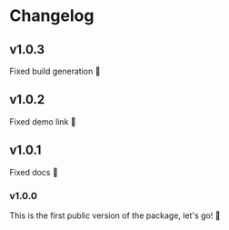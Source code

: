 # Changelog

## v1.0.3

Fixed build generation 🔧

## v1.0.2

Fixed demo link 🔧

## v1.0.1

Fixed docs 🔧

### v1.0.0

This is the first public version of the package, let's go! 🚀
